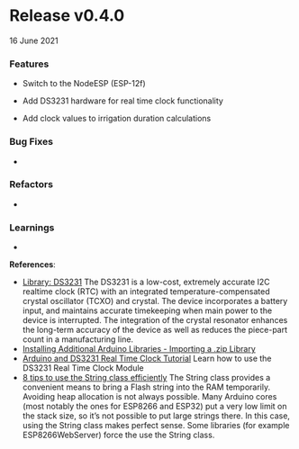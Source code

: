 # Release v0.4.0
16 June 2021


### Features

- Switch to the NodeESP (ESP-12f)

- Add DS3231 hardware for real time clock functionality
- Add clock values to irrigation duration calculations

### Bug Fixes

- 

### Refactors

- 



### Learnings

- 



**References**:

- [Library: DS3231](http://www.rinkydinkelectronics.com/library.php?id=73)
The DS3231 is a low-cost, extremely accurate I2C realtime clock (RTC) with an integrated temperature-compensated crystal oscillator (TCXO) and crystal. The device incorporates a battery input, and maintains accurate timekeeping when main power to the device is interrupted. The integration of the crystal resonator enhances the long-term accuracy of the device as well as reduces the piece-part count in a manufacturing line.
- [Installing Additional Arduino Libraries - Importing a .zip Library](https://www.arduino.cc/en/guide/libraries#toc4)
- [Arduino and DS3231 Real Time Clock Tutorial](https://howtomechatronics.com/tutorials/arduino/arduino-ds3231-real-time-clock-tutorial/)
Learn how to use the DS3231 Real Time Clock Module
- [8 tips to use the String class efficiently](https://cpp4arduino.com/2018/11/21/eight-tips-to-use-the-string-class-efficiently.html)
The String class provides a convenient means to bring a Flash string into the RAM temporarily. Avoiding heap allocation is not always possible. Many Arduino cores (most notably the ones for ESP8266 and ESP32) put a very low limit on the stack size, so it’s not possible to put large strings there. In this case, using the String class makes perfect sense. Some libraries (for example ESP8266WebServer) force the use the String class.

